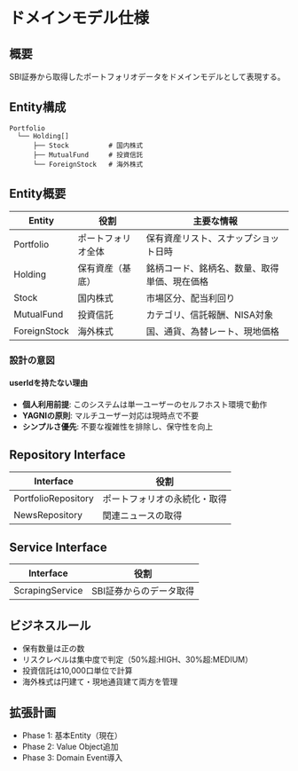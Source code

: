 # ドメインモデル仕様

## 概要

SBI証券から取得したポートフォリオデータをドメインモデルとして表現する。

## Entity構成

```
Portfolio
  └── Holding[]
      ├── Stock          # 国内株式
      ├── MutualFund     # 投資信託
      └── ForeignStock   # 海外株式
```

## Entity概要

| Entity       | 役割               | 主要な情報                                   |
| ------------ | ------------------ | -------------------------------------------- |
| Portfolio    | ポートフォリオ全体 | 保有資産リスト、スナップショット日時         |
| Holding      | 保有資産（基底）   | 銘柄コード、銘柄名、数量、取得単価、現在価格 |
| Stock        | 国内株式           | 市場区分、配当利回り                         |
| MutualFund   | 投資信託           | カテゴリ、信託報酬、NISA対象                 |
| ForeignStock | 海外株式           | 国、通貨、為替レート、現地価格               |

### 設計の意図

#### userIdを持たない理由
- **個人利用前提**: このシステムは単一ユーザーのセルフホスト環境で動作
- **YAGNIの原則**: マルチユーザー対応は現時点で不要
- **シンプルさ優先**: 不要な複雑性を排除し、保守性を向上

## Repository Interface

| Interface           | 役割                         |
| ------------------- | ---------------------------- |
| PortfolioRepository | ポートフォリオの永続化・取得 |
| NewsRepository      | 関連ニュースの取得           |

## Service Interface

| Interface       | 役割                    |
| --------------- | ----------------------- |
| ScrapingService | SBI証券からのデータ取得 |

## ビジネスルール

- 保有数量は正の数
- リスクレベルは集中度で判定（50%超:HIGH、30%超:MEDIUM）
- 投資信託は10,000口単位で計算
- 海外株式は円建て・現地通貨建て両方を管理

## 拡張計画

- Phase 1: 基本Entity（現在）
- Phase 2: Value Object追加
- Phase 3: Domain Event導入
